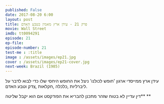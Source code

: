 ```yaml
---
published: False
date: 2017-08-20 6:00
layout: post
title: פרק 21 - עידן ארץ מאמין בטבע האדם
movie: Wall Street
imdb: tt0094291
episode: 21
ep-file: 
episode-number: 21
test-me : :title
image : /assets/images/ep21.jpg
cover : /assets/images/ep21-cover.jpg
next-week: Brazil (1985)
---
```

עידן ארץ ממייסדי ארגון 'חופש לכולנו' ניצל את החופש היחסי שלו כדי לבוא לדבר על ליברליות ,כלכלה ,חקלאות ,צדק וטבע האדם.


דין עדיין לא בטוח שזהר מתכנן להבריא את הפודקסט אם הוא יקבל שליטה** **
